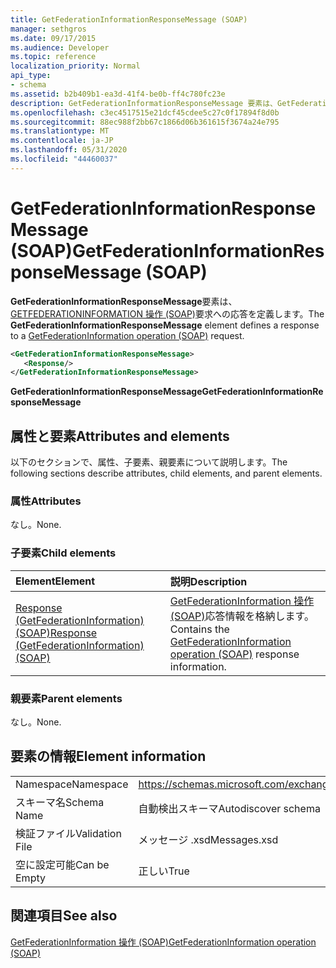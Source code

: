 ```yaml
---
title: GetFederationInformationResponseMessage (SOAP)
manager: sethgros
ms.date: 09/17/2015
ms.audience: Developer
ms.topic: reference
localization_priority: Normal
api_type:
- schema
ms.assetid: b2b409b1-ea3d-41f4-be0b-ff4c780fc23e
description: GetFederationInformationResponseMessage 要素は、GetFederationInformation 操作 (SOAP) 要求への応答を定義します。
ms.openlocfilehash: c3ec4517515e21dcf45cdee5c27c0f17894f8d0b
ms.sourcegitcommit: 88ec988f2bb67c1866d06b361615f3674a24e795
ms.translationtype: MT
ms.contentlocale: ja-JP
ms.lasthandoff: 05/31/2020
ms.locfileid: "44460037"
---
```

# <a name="getfederationinformationresponsemessage-soap"></a><span data-ttu-id="eebca-103">GetFederationInformationResponseMessage (SOAP)</span><span class="sxs-lookup"><span data-stu-id="eebca-103">GetFederationInformationResponseMessage (SOAP)</span></span>

<span data-ttu-id="eebca-104">**GetFederationInformationResponseMessage**要素は、 [GETFEDERATIONINFORMATION 操作 (SOAP)](getfederationinformation-operation-soap.md)要求への応答を定義します。</span><span class="sxs-lookup"><span data-stu-id="eebca-104">The **GetFederationInformationResponseMessage** element defines a response to a [GetFederationInformation operation (SOAP)](getfederationinformation-operation-soap.md) request.</span></span> 
  
```XML
<GetFederationInformationResponseMessage>
   <Response/>
</GetFederationInformationResponseMessage>
```

 <span data-ttu-id="eebca-105">**GetFederationInformationResponseMessage**</span><span class="sxs-lookup"><span data-stu-id="eebca-105">**GetFederationInformationResponseMessage**</span></span>
## <a name="attributes-and-elements"></a><span data-ttu-id="eebca-106">属性と要素</span><span class="sxs-lookup"><span data-stu-id="eebca-106">Attributes and elements</span></span>

<span data-ttu-id="eebca-107">以下のセクションで、属性、子要素、親要素について説明します。</span><span class="sxs-lookup"><span data-stu-id="eebca-107">The following sections describe attributes, child elements, and parent elements.</span></span>
  
### <a name="attributes"></a><span data-ttu-id="eebca-108">属性</span><span class="sxs-lookup"><span data-stu-id="eebca-108">Attributes</span></span>

<span data-ttu-id="eebca-109">なし。</span><span class="sxs-lookup"><span data-stu-id="eebca-109">None.</span></span>
  
### <a name="child-elements"></a><span data-ttu-id="eebca-110">子要素</span><span class="sxs-lookup"><span data-stu-id="eebca-110">Child elements</span></span>

|<span data-ttu-id="eebca-111">**Element**</span><span class="sxs-lookup"><span data-stu-id="eebca-111">**Element**</span></span>|<span data-ttu-id="eebca-112">**説明**</span><span class="sxs-lookup"><span data-stu-id="eebca-112">**Description**</span></span>|
|:-----|:-----|
|[<span data-ttu-id="eebca-113">Response (GetFederationInformation) (SOAP)</span><span class="sxs-lookup"><span data-stu-id="eebca-113">Response (GetFederationInformation) (SOAP)</span></span>](response-getfederationinformationsoap.md) <br/> |<span data-ttu-id="eebca-114">[GetFederationInformation 操作 (SOAP)](getfederationinformation-operation-soap.md)応答情報を格納します。</span><span class="sxs-lookup"><span data-stu-id="eebca-114">Contains the [GetFederationInformation operation (SOAP)](getfederationinformation-operation-soap.md) response information.</span></span>  <br/> |
   
### <a name="parent-elements"></a><span data-ttu-id="eebca-115">親要素</span><span class="sxs-lookup"><span data-stu-id="eebca-115">Parent elements</span></span>

<span data-ttu-id="eebca-116">なし。</span><span class="sxs-lookup"><span data-stu-id="eebca-116">None.</span></span>
  
## <a name="element-information"></a><span data-ttu-id="eebca-117">要素の情報</span><span class="sxs-lookup"><span data-stu-id="eebca-117">Element information</span></span>

|||
|:-----|:-----|
|<span data-ttu-id="eebca-118">Namespace</span><span class="sxs-lookup"><span data-stu-id="eebca-118">Namespace</span></span>  <br/> |https://schemas.microsoft.com/exchange/2010/Autodiscover  <br/> |
|<span data-ttu-id="eebca-119">スキーマ名</span><span class="sxs-lookup"><span data-stu-id="eebca-119">Schema Name</span></span>  <br/> |<span data-ttu-id="eebca-120">自動検出スキーマ</span><span class="sxs-lookup"><span data-stu-id="eebca-120">Autodiscover schema</span></span>  <br/> |
|<span data-ttu-id="eebca-121">検証ファイル</span><span class="sxs-lookup"><span data-stu-id="eebca-121">Validation File</span></span>  <br/> |<span data-ttu-id="eebca-122">メッセージ .xsd</span><span class="sxs-lookup"><span data-stu-id="eebca-122">Messages.xsd</span></span>  <br/> |
|<span data-ttu-id="eebca-123">空に設定可能</span><span class="sxs-lookup"><span data-stu-id="eebca-123">Can be Empty</span></span>  <br/> |<span data-ttu-id="eebca-124">正しい</span><span class="sxs-lookup"><span data-stu-id="eebca-124">True</span></span>  <br/> |
   
## <a name="see-also"></a><span data-ttu-id="eebca-125">関連項目</span><span class="sxs-lookup"><span data-stu-id="eebca-125">See also</span></span>



[<span data-ttu-id="eebca-126">GetFederationInformation 操作 (SOAP)</span><span class="sxs-lookup"><span data-stu-id="eebca-126">GetFederationInformation operation (SOAP)</span></span>](getfederationinformation-operation-soap.md)

